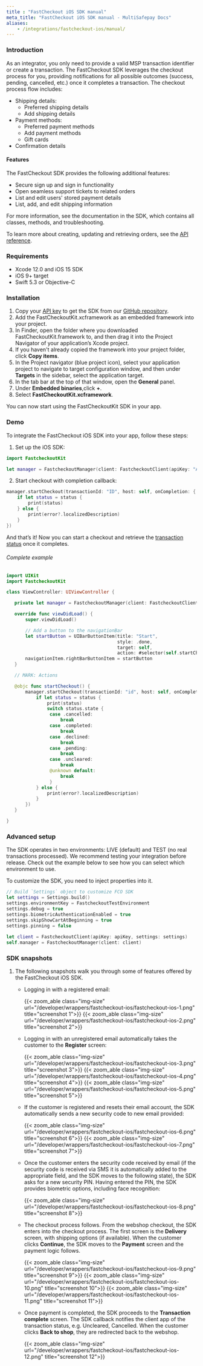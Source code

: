 ```yaml
---
title : "FastCheckout iOS SDK manual"
meta_title: "FastCheckout iOS SDK manual - MultiSafepay Docs"
aliases: 
    - /integrations/fastcheckout-ios/manual/
---
```


### Introduction

As an integrator, you only need to provide a valid MSP transaction identifier or create a transaction. The FastCheckout SDK leverages the checkout process for you, providing notifications for all possible outcomes (success, pending, cancelled, etc.) once it completes a transaction. The checkout process flow includes:

- Shipping details:
    - Preferred shipping details
    - Add shipping details
- Payment methods:
    - Preferred payment methods
    - Add payment methods
    - Gift cards
- Confirmation details

#### Features

The FastCheckout SDK provides the following additional features:

- Secure sign up and sign in functionality
- Open seamless support tickets to related orders
- List and edit users' stored payment details
- List, add, and edit shipping information

For more information, see the documentation in the SDK, which contains all classes, methods, and troubleshooting.

To learn more about creating, updating and retrieving orders, see the [API reference](https://api-docs.multisafepay.com/reference/introduction).

### Requirements

* Xcode 12.0 and iOS 15 SDK
* iOS 9+ target
* Swift 5.3 or Objective-C

### Installation

1. Copy your [API key](/account/site-id-api-key-secure-code/) to get the SDK from our [GitHub repository](https://github.com/MultiSafepay/fastcheckout-ios-sdk).
2. Add the FastCheckoutKit.xcframework as an embedded framework into your project. 
3. In Finder, open the folder where you downloaded FastCheckoutKit.framework to, and then drag it into the Project Navigator of your application’s Xcode project.
4. If you haven't already copied the framework into your project folder, click **Copy items**.
5. In the Project navigator (blue project icon), select your application project to navigate to target configuration window, and then under **Targets** in the sidebar, select the application target.
6. In the tab bar at the top of that window, open the **General** panel.
7. Under **Embedded binaries**,click **+**.
8. Select **FastCheckoutKit.xcframework**.

You can now start using the FastCheckoutKit SDK in your app.

### Demo

To integrate the FastCheckout iOS SDK into your app, follow these steps:

1. Set up the iOS SDK:

```swift
import FastcheckoutKit

let manager = FastcheckoutManager(client: FastcheckoutClient(apiKey: "API_KEY"))
```

2. Start checkout with completion callback:

```swift
manager.startCheckout(transactionId: "ID", host: self, onCompletion: { status, error in
    if let status = status {
        print(status)
    } else {
        print(error?.localizedDescription)
    }
})
```

And that’s it! Now you can start a checkout and retrieve the [transaction status](/about-payments/multisafepay-statuses/) once it completes.

###### Complete example

```swift
import UIKit
import FastcheckoutKit

class ViewController: UIViewController {

   private let manager = FastcheckoutManager(client: FastcheckoutClient(apiKey: "API_KEY"))

   override func viewDidLoad() {
       super.viewDidLoad()

       // Add a button to the navigationBar
       let startButton = UIBarButtonItem(title: "Start",
                                         style: .done,
                                         target: self,
                                         action: #selector(self.startCheckout))
       navigationItem.rightBarButtonItem = startButton
   }

   // MARK: Actions

   @objc func startCheckout() {
       manager.startCheckout(transactionId: "id", host: self, onCompletion: { status, error in
           if let status = status {
               print(status)
               switch status.state {
                case .cancelled:
                    break
                case .completed:
                    break
                case .declined:
                    break
                case .pending:
                    break
                case .uncleared:
                    break
                @unknown default:
                    break
                }
           } else {
               print(error?.localizedDescription)
           }
       })
   }

}
```

### Advanced setup
The SDK operates in two environments: LIVE (default) and TEST (no real transactions processed). We recommend testing your integration before release. Check out the example below to see how you can select which environment to use.

To customize the SDK, you need to inject properties into it. 

```swift
// Build `Settings` object to customize FCO SDK
let settings = Settings.build()
settings.environmentKey = FastcheckoutTestEnvironment
settings.debug = true
settings.biometricAuthenticationEnabled = true
settings.skipShowCartAtBeginning = true
settings.pinning = false
        
let client = FastcheckoutClient(apiKey: apiKey, settings: settings)
self.manager = FastcheckoutManager(client: client)
```

### SDK snapshots

1. The following snapshots walk you through some of features offered by the FastCheckout iOS SDK.
    - Logging in with a registered email: 
        
      {{< zoom_able class="img-size" url="/developer/wrappers/fastcheckout-ios/fastcheckout-ios-1.png" title="screenshot 1">}}
      {{< zoom_able class="img-size" url="/developer/wrappers/fastcheckout-ios/fastcheckout-ios-2.png" title="screenshot 2">}}

    - Logging in with an unregistered email automatically takes the customer to the **Register** screen: 

      {{< zoom_able class="img-size" url="/developer/wrappers/fastcheckout-ios/fastcheckout-ios-3.png" title="screenshot 3">}}
      {{< zoom_able class="img-size" url="/developer/wrappers/fastcheckout-ios/fastcheckout-ios-4.png" title="screenshot 4">}}
      {{< zoom_able class="img-size" url="/developer/wrappers/fastcheckout-ios/fastcheckout-ios-5.png" title="screenshot 5">}}

    - If the customer is registered and resets their email account, the SDK  automatically sends a new security code to new email provided: 

      {{< zoom_able class="img-size" url="/developer/wrappers/fastcheckout-ios/fastcheckout-ios-6.png" title="screenshot 6">}}
      {{< zoom_able class="img-size" url="/developer/wrappers/fastcheckout-ios/fastcheckout-ios-7.png" title="screenshot 7">}}

    - Once the customer enters the security code received by email (if the security code is received via SMS it is automatically added to the appropriate field, and the SDK moves to the following state), the SDK asks for a new security PIN. Having entered the PIN, the SDK provides biometric options, including face recognition:

      {{< zoom_able class="img-size" url="/developer/wrappers/fastcheckout-ios/fastcheckout-ios-8.png" title="screenshot 8">}}

    - The checkout process follows. From the webshop checkout, the SDK enters into the checkout process. The first screen is the **Delivery** screen, with shipping options (if available). When the customer clicks **Continue**, the SDK moves to the **Payment** screen and the payment logic follows.  
    
      {{< zoom_able class="img-size" url="/developer/wrappers/fastcheckout-ios/fastcheckout-ios-9.png" title="screenshot 9">}}
      {{< zoom_able class="img-size" url="/developer/wrappers/fastcheckout-ios/fastcheckout-ios-10.png" title="screenshot 10">}}
      {{< zoom_able class="img-size" url="/developer/wrappers/fastcheckout-ios/fastcheckout-ios-11.png" title="screenshot 11">}}
    
    - Once payment is completed, the SDK proceeds to the **Transaction complete** screen. The SDK callback notifies the client app of the transaction status, e.g. Uncleared, Cancelled. When the customer clicks **Back to shop**, they are redirected back to the webshop.

      {{< zoom_able class="img-size" url="/developer/wrappers/fastcheckout-ios/fastcheckout-ios-12.png" title="screenshot 12">}}


